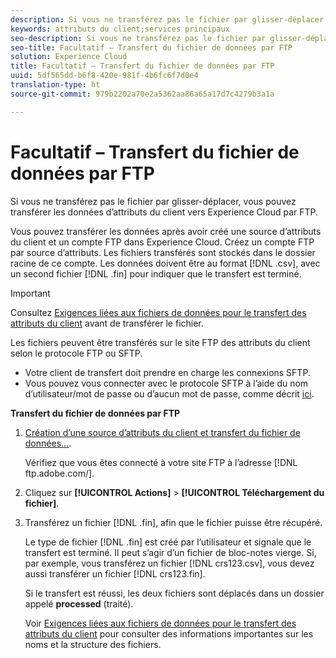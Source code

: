 ```yaml
---
description: Si vous ne transférez pas le fichier par glisser-déplacer, vous pouvez transférer les données d’attributs du client vers Experience Cloud par FTP.
keywords: attributs du client;services principaux
seo-description: Si vous ne transférez pas le fichier par glisser-déplacer, vous pouvez transférer les données d’attributs du client vers Experience Cloud par FTP.
seo-title: Facultatif – Transfert du fichier de données par FTP
solution: Experience Cloud
title: Facultatif – Transfert du fichier de données par FTP
uuid: 5df565dd-b6f8-420e-981f-4b6fc6f7d0e4
translation-type: ht
source-git-commit: 979b2202a70e2a5362aa86a65a17d7c4279b3a1a

---
```



# Facultatif – Transfert du fichier de données par FTP

Si vous ne transférez pas le fichier par glisser-déplacer, vous pouvez transférer les données d’attributs du client vers Experience Cloud par FTP.

Vous pouvez transférer les données après avoir créé une source d’attributs du client et un compte FTP dans Experience Cloud. Créez un compte FTP par source d’attributs. Les fichiers transférés sont stockés dans le dossier racine de ce compte. Les données doivent être au format [!DNL .csv], avec un second fichier [!DNL .fin] pour indiquer que le transfert est terminé.

>[!IMPORTANT]
>
>Consultez [Exigences liées aux fichiers de données pour le transfert des attributs du client](../attributes/crs-data-file.md#concept_DE908F362DF24172BFEF48E1797DAF19) avant de transférer le fichier.


Les fichiers peuvent être transférés sur le site FTP des attributs du client selon le protocole FTP ou SFTP.

* Votre client de transfert doit prendre en charge les connexions SFTP.
* Vous pouvez vous connecter avec le protocole SFTP à l’aide du nom d’utilisateur/mot de passe ou d’aucun mot de passe, comme décrit [ici](https://marketing.adobe.com/resources/help/fr_FR/whitepapers/ftp/?f=ftp_sftp_cert_auth).



<!-- <p>Error states - get with Matt and Dave </p> 
<p>What are the most common reasons for doing this? Retail? Do a use case example, then show an AN example. </p> 
<p>You create one FTP per attribute source. Files go to the root folder in that account. The file type .fin is user-created. (For example, upload a .csv then a .fin of the same name, which signals you have completed the upload. https://wiki.corp.adobe.com/display/marketingcloud/Customer+Record+Services#CustomerRecordServices-FileFormats (leverage for doc). Possibly link from FTP File Reqs page to a help file about naming conventions. Need a new file type page for this. Similar content here: https://marketing.adobe.com/resources/help/en_US/reference/c_general_file_structure.html and here: https://marketing.adobe.com/resources/help/en_US/whitepapers/ftp/ftp_datasources.html </p> 
<p>Drag-n-drop and zip functionality for uploads - 1/21/2015. S/b less than 100 megs for drag and drop zip file. Fin file not required for drag/drop. </p> 
<p>Preview Data - shows the last upload (?) </p> 
<p>Need a link to the "instructions" on that information icon with the image. </p> 
<p>Workflow: Drag and drop, validate schema, configure subscription, save/activate. </p> -->
**Transfert du fichier de données par FTP**

1. [Création d’une source d’attributs du client et transfert du fichier de données...](../attributes/t-crs-usecase.md#task_BCC327B2A0EF4A1BBB2934013AB92B78).

   Vérifiez que vous êtes connecté à votre site FTP à l’adresse [!DNL ftp.adobe.com/<sftpname>].

1. Cliquez sur **[!UICONTROL Actions]** &gt; **[!UICONTROL Téléchargement du fichier]**.

1. Transférez un fichier [!DNL .fin], afin que le fichier puisse être récupéré.

   Le type de fichier [!DNL .fin] est créé par l’utilisateur et signale que le transfert est terminé. Il peut s’agir d’un fichier de bloc-notes vierge. Si, par exemple, vous transférez un fichier [!DNL crs123.csv], vous devez aussi transférer un fichier [!DNL crs123.fin].

   Si le transfert est réussi, les deux fichiers sont déplacés dans un dossier appelé **processed** (traité).


   Voir  [Exigences liées aux fichiers de données pour le transfert des attributs du client](../attributes/crs-data-file.md#concept_DE908F362DF24172BFEF48E1797DAF19) pour consulter des informations importantes sur les noms et la structure des fichiers.
